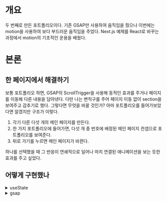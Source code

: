 # 개요 
 두 번째로 만든 포트폴리오이다. 기존 GSAP만 사용하여 움직임을 줬으나 이번에는 motion을 사용하여 보다 부드러운 움직임을 주었다.
 Next.js 예제를 React로 바꾸는 과정에서 motion의 기초적인 운용을 배웠다. 

# 본론

## 한 페이지에서 해결하기 
 보통 포트폴리오 하면, GSAP의 ScrollTrigger을 사용해 동적인 효과를 주거나 페이지를 이동해 다른 내용을 담아낸다. 
 다만 나는 변칙구를 주어 페이지 이동 없이 section을 보여주고 감추기로 했다. 
 그렇다면 무엇을 바꿀 것인가? 아마 포트폴리오를 들어가보았다면 알겠지만 구조가 이렇다. 

 1. 각기 다른 다섯 개의 메인 페이지를 만든다.
 2. 한 가지 포트폴리오에 들어가면, 다섯 개 중 번호에 배정된 메인 페이지 컨셉으로 포트폴리오를 보여준다.
 3. 뒤로 가기를 누르면 메인 페이지가 바뀐다.

 하나를 선택했을 때 그 반응이 연쇄적으로 일어나 마치 연결된 애니메이션을 보는 듯한 효과를 주고 싶었다. 

## 어떻게 구현했나 

<details>
  <summary>useState</summary>
  각 애니메이션을 제어할 useState를 만들었다. 

 1. currentSection은 section1의 메인페이지 위치를 관리한다.
 2. currentPort는 section2의 포트폴리오 위치를 관리한다.
 3. color, textcolor,chatcolor 는 각각 변화하는 backGorund나 color을 포트폴리오에 맞게 변경한다.

 특정 이미지나 nav를 눌렀을 때 useState를 사용하여 계속 새로 색 코드를 바꾸고, 메인페이지와 포트폴리오의 className을 넣어줄 수 있다. 
  
</details>

<details>
  <summary>gsap</summary>
 
  1. gsap.set()을 사용하여 기본 상태를 세팅한다. useEffect를 사용해 color가 변경될 때마다 기본 세팅이 된다.
  2. showPort와 showPort01을 분리한 건 애니메이션이 끝나는 걸 확인한 뒤, Port를 보여주기 위해서이다.  
  
</details>


